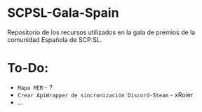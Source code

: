 # SCPSL-Gala-Spain
Repositorio de los recursos utilizados en la gala de premios de la comunidad Española de SCP:SL.

# To-Do:
- ``Mapa MER`` - ?
- ``Crear ApiWrapper de sincronización Discord-Steam`` - xRoier
- ...
